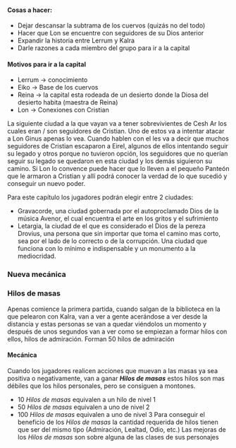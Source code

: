 
#### Cosas a hacer:
- Dejar descansar la subtrama de los cuervos (quizás no del todo)
- Hacer que Lon se encuentre con seguidores de su Dios anterior
- Expandir la historia entre Lerrum y Kalra
- Darle razones a cada miembro del grupo para ir a la capital

#### Motivos para ir a la capital
- Lerrum -> conocimiento
- Eiko -> Base de los cuervos
- Reina -> la capital esta rodeada de un desierto donde la Diosa del desierto habita (maestra de Reina)
- Lon -> Conexiones con Cristian

La siguiente ciudad a la que vayan va a tener sobrevivientes de Cesh Ar los cuales eran / son seguidores de Cristian. Uno de estos va a intentar atacar a Lon Ginus apenas lo vea.
Cuando hablen con el les va a decir que muchos seguidores de Cristian escaparon a Eirel, algunos de ellos intentando seguir su legado y otros porque no tuvieron opción, los seguidores que no querían seguir su legado se quedaron en esta ciudad y los demás siguieron su camino. Si Lon lo convence puede hacer que lo lleven a el pequeño Panteón que le armaron a Cristian y allí podrá conocer la verdad de lo que sucedió y conseguir un nuevo poder.


Para este capítulo los jugadores podrán elegir entre 2 ciudades:
- Gravacorde, una ciudad gobernada por el autoproclamado Dios de la música Avenor, el cual encuentra el arte en los gritos y el sufrimiento
- Letargia, la ciudad de el que es considerado el Dios de la pereza Drovius, una persona que sin importar que toma el camino mas corto, sea por el lado de lo correcto o de la corrupción. Una ciudad que funciona con lo mínimo e indispensable y un monumento a la mediocridad.


### Nueva mecánica
### Hilos de masas

Apenas comience la primera partida, cuando salgan de la biblioteca en la que pelearon con Kalra, van a ver a gente acerándose a ver desde la distancia y estas personas se van a quedar viéndolos un momento y después de unos segundos van a ver como se empiezan a formar hilos con ellos, hilos de admiración. Forman 50 hilos de admiración
#### Mecánica
Cuando los jugadores realicen acciones que muevan a las masas ya sea positiva o negativamente, van a ganar ***Hilos de masas*** estos hilos son mas débiles que los hilos personales, pero se consiguen a montones.
- 10 *Hilos de masas* equivalen a un hilo de nivel 1
- 50 *Hilos de masas* equivalen a uno de nivel 2
- 100 *Hilos de masas* equivalen a uno de nivel 3
Para conseguir el beneficio de los *Hilos de masas* la cantidad requerida de hilos tienen que ser del mismo tipo (Admiración, Lealtad, Odio, etc.)
Las mejoras de los *Hilos de masas* son sobre alguna de las clases de sus personajes